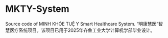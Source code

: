 # MKTY-System
Source code of  MINH KHỎE TUỆ Y Smart Healthcare System. “明康慧医”智慧医疗系统项目。该项目已用于2025年齐鲁工业大学计算机学部毕业设计。
